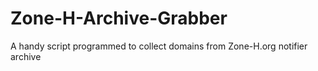 # Zone-H-Archive-Grabber
A handy script programmed to collect domains from Zone-H.org notifier archive
